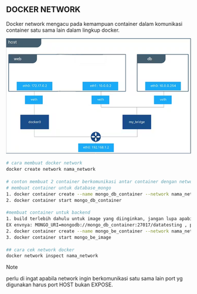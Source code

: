 ## DOCKER NETWORK
Docker network mengacu pada kemampuan container dalam komunikasi container satu sama lain dalam lingkup docker.

![alt text](image.png)

```bash
# cara membuat docker network
docker create network nama_network

# conton membuat 2 container berkomunikasi antar container dengan network
# membuat container untuk database_mongo
1. docker container create --name mongo_db_container --network nama_network -p 8080:27017 mongo:latest 
2. docker container start mongo_db_container

#membuat container untuk backend 
1. build terlebih dahulu untuk image yang diinginkan, jangan lupa apabila ingin menggunakan env dalam container docker harus apply  nama container db yang dibuat sebelumnya. 
EX envnya: MONGO_URI=mongodb://mongo_db_container:27017/datatesting , port yg digunakan adalah port dari container/hostnya bukan port external atau yg di expose. 
2. docker container create --name mongo_be_container --network nama_network -p 3000:5000 mongo_be_image
3. docker container start mongo_be_image

## cara cek network docker
docker network inspect nama_network
```

>[!NOTE]
perlu di ingat apabila network ingin berkomunikasi satu sama lain port yg digunakan harus port HOST bukan EXPOSE.
